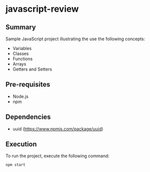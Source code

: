 # javascript-review

## Summary
Sample JavaScript project illustrating the use the following concepts:
- Variables
- Classes
- Functions
- Arrays
- Getters and Setters

## Pre-requisites
- Node.js
- npm

## Dependencies
- uuid (https://www.npmjs.com/package/uuid)

## Execution
To run the project, execute the following command:
```bash
npm start
```

